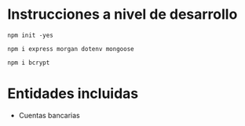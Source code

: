 # Instrucciones a nivel de desarrollo
`npm init -yes`

`npm i express morgan dotenv mongoose`

`npm i bcrypt`

# Entidades incluidas
- Cuentas bancarias


